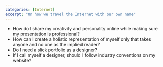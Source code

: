 ```yaml
---
categories: [Internet]
excerpt: "On how we travel the Internet with our own name"
---
```

- How do I share my creativity and personality online while making sure my presentation is professional?
- How can I create a holistic representation of myself only that takes anyone and no one as the implied reader?
- Do I need a slick portfolio as a designer?
- If I call myself a designer, should I follow industry conventions on my website?